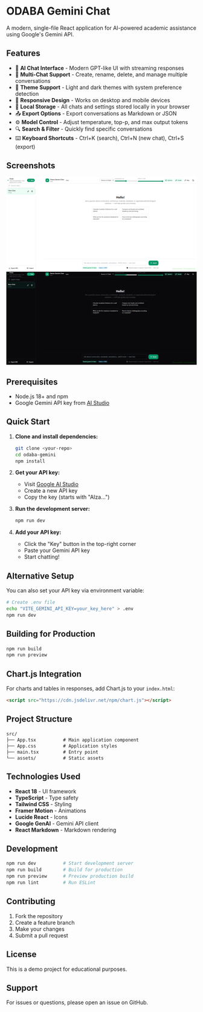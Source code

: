 # ODABA Gemini Chat

A modern, single-file React application for AI-powered academic assistance using Google's Gemini API.

## Features

- 🤖 **AI Chat Interface** - Modern GPT-like UI with streaming responses
- 💬 **Multi-Chat Support** - Create, rename, delete, and manage multiple conversations
- 🎨 **Theme Support** - Light and dark themes with system preference detection
- 📱 **Responsive Design** - Works on desktop and mobile devices
- 💾 **Local Storage** - All chats and settings stored locally in your browser
- 📤 **Export Options** - Export conversations as Markdown or JSON
- ⚙️ **Model Control** - Adjust temperature, top-p, and max output tokens
- 🔍 **Search & Filter** - Quickly find specific conversations
- ⌨️ **Keyboard Shortcuts** - Ctrl+K (search), Ctrl+N (new chat), Ctrl+S (export)

## Screenshots

![Main Interface](screenshots/main.png)
![Dark Theme](screenshots/dark.png)

## Prerequisites

- Node.js 18+ and npm
- Google Gemini API key from [AI Studio](https://aistudio.google.com/)

## Quick Start

1. **Clone and install dependencies:**
   ```bash
   git clone <your-repo>
   cd odaba-gemini
   npm install
   ```

2. **Get your API key:**
   - Visit [Google AI Studio](https://aistudio.google.com/)
   - Create a new API key
   - Copy the key (starts with "AIza...")

3. **Run the development server:**
   ```bash
   npm run dev
   ```

4. **Add your API key:**
   - Click the "Key" button in the top-right corner
   - Paste your Gemini API key
   - Start chatting!

## Alternative Setup

You can also set your API key via environment variable:
```bash
# Create .env file
echo "VITE_GEMINI_API_KEY=your_key_here" > .env
npm run dev
```

## Building for Production

```bash
npm run build
npm run preview
```

## Chart.js Integration

For charts and tables in responses, add Chart.js to your `index.html`:
```html
<script src="https://cdn.jsdelivr.net/npm/chart.js"></script>
```

## Project Structure

```
src/
├── App.tsx          # Main application component
├── App.css          # Application styles
├── main.tsx         # Entry point
└── assets/          # Static assets
```

## Technologies Used

- **React 18** - UI framework
- **TypeScript** - Type safety
- **Tailwind CSS** - Styling
- **Framer Motion** - Animations
- **Lucide React** - Icons
- **Google GenAI** - Gemini API client
- **React Markdown** - Markdown rendering

## Development

```bash
npm run dev          # Start development server
npm run build        # Build for production
npm run preview      # Preview production build
npm run lint         # Run ESLint
```

## Contributing

1. Fork the repository
2. Create a feature branch
3. Make your changes
4. Submit a pull request

## License

This is a demo project for educational purposes.

## Support

For issues or questions, please open an issue on GitHub.
